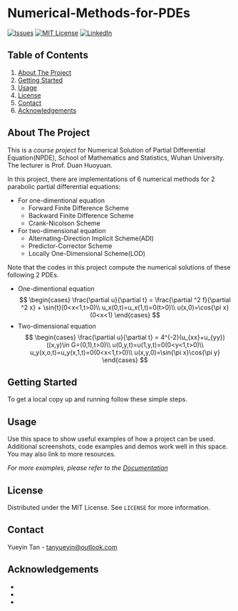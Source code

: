 # Numerical-Methods-for-PDEs

[![Issues][issues-shield]][issues-url]
[![MIT License][license-shield]][license-url]
[![LinkedIn][linkedin-shield]][linkedin-url]



<!-- TABLE OF CONTENTS -->
## Table of Contents
  <ol>
    <li><a href="#about-the-project">About The Project</a></li>
    <li><a href="#getting-started">Getting Started</a></li>
    <li><a href="#usage">Usage</a></li>
    <li><a href="#license">License</a></li>
    <li><a href="#contact">Contact</a></li>
    <li><a href="#acknowledgements">Acknowledgements</a></li>
  </ol>



<!-- ABOUT THE PROJECT -->
## About The Project

This is a *course project* for Numerical Solution of Partial Differential Equation(NPDE), School of Mathematics and Statistics, Wuhan University. The lecturer is Prof. Duan Huoyuan.

In this project, there are implementations of 6 numerical methods for 2 parabolic partial differential equations:

- For one-dimentional equation
  - Forward Finite Difference Scheme
  - Backward Finite Difference Scheme
  - Crank-Nicolson Scheme
- For two-dimensional equation
  - Alternating-Direction Implicit Scheme(ADI)
  - Predictor-Corrector Scheme
  - Locally One-Dimensional Scheme(LOD)

Note that the codes in this project compute the numerical solutions of these following 2 PDEs.
- One-dimentional equation
$$
\begin{cases}
\frac{\partial u}{\partial t} =  \frac{\partial ^2 f}{\partial ^2 x} + \sin{t}(0<x<1,t>0)\\
u_x(0,t)=u_x(1,t)=0(t>0)\\
u(x,0)=\cos{\pi x}(0<x<1)
\end{cases}
$$
- Two-dimensional equation
$$
\begin{cases}
\frac{\partial u}{\partial t} =  4^{-2}(u_{xx}+u_{yy})((x,y)\in G=(0,1),t>0)\\
u(0,y,t)=u(1,y,t)=0(0<y<1,t>0)\\
u_y(x,o,t)=u_y(x,1,t)=0(0<x<1,t>0)\\
u(x,y,0)=\sin{\pi x}\cos{\pi y}
\end{cases}
$$



<!-- GETTING STARTED -->
## Getting Started

To get a local copy up and running follow these simple steps.



<!-- USAGE EXAMPLES -->
## Usage

Use this space to show useful examples of how a project can be used. Additional screenshots, code examples and demos work well in this space. You may also link to more resources.

_For more examples, please refer to the [Documentation](https://example.com)_



<!-- LICENSE -->
## License

Distributed under the MIT License. See `LICENSE` for more information.



<!-- CONTACT -->
## Contact

Yueyin Tan - tanyueyin@outlook.com


<!-- ACKNOWLEDGEMENTS -->
## Acknowledgements

* []()
* []()
* []()





<!-- MARKDOWN LINKS & IMAGES -->
<!-- https://www.markdownguide.org/basic-syntax/#reference-style-links -->
[issues-shield]: https://img.shields.io/github/issues/tanyueyin0310/Numerical-Methods-for-PDEs.svg?style=for-the-badge
[issues-url]: https://github.com/tanyueyin0310/Numerical-Methods-for-PDEs/issues
[license-shield]: https://img.shields.io/github/license/tanyueyin0310/Numerical-Methods-for-PDEs.svg?style=for-the-badge
[license-url]: https://github.com/tanyueyin0310/Numerical-Methods-for-PDEs/blob/master/LICENSE
[linkedin-shield]: https://img.shields.io/badge/-LinkedIn-black.svg?style=for-the-badge&logo=linkedin&colorB=555
[linkedin-url]: https://linkedin.com/in/tanyueyin